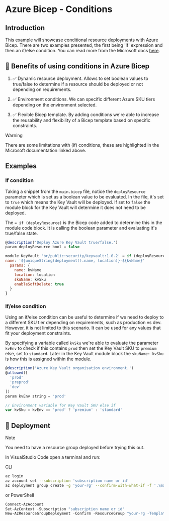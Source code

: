 # Azure Bicep - Conditions

## Introduction

This example will showcase conditional resource deployments with Azure Bicep. There are two examples presented, the first being 'if' expression and then an if/else condition. You can read more from the Microsoft docs [here](https://learn.microsoft.com/en-us/azure/azure-resource-manager/bicep/conditional-resource-deployment).

## 📃 Benefits of using conditions in Azure Bicep

1. ✅ Dynamic resource deployment. Allows to set boolean values to true/false to determine if a resource should be deployed or not depending on requirements.

2. ✅ Environment conditions. We can specific different Azure SKU tiers depending on the environment selected.

3. ✅ Flexible Bicep template. By adding conditions we're able to increase the reusability and flexibility of a Bicep template based on specific constraints.

> [!WARNING]  
> There are some limitations with (if) conditions, these are highlighted in the Microsoft documentation linked above.

## Examples

### If condition

Taking a snippet from the `main.bicep` file, notice the `deployResource` parameter which is set as a boolean value to be evaluated. In the file, it's set to `true` which means the Key Vault will be deployed. If set to `false` the module block for the Key Vault will determine it does not need to be deployed.

The `= if (deployResource)` is the Bicep code added to determine this in the module code block. It is calling the boolean parameter and evaluating it's true/false state.

```javascript
@description('Deploy Azure Key Vault true/false.')
param deployResource bool = false

module KeyVault 'br/public:security/keyvault:1.0.2' = if (deployResource) {
name: '${uniqueString(deployment().name, location)}-${kvName}'
  params: {
    name: kvName
    location: location
    skuName: kvSku
    enableSoftDelete: true
  }
}
````

### If/else condition

Using an if/else condition can be useful to determine if we need to deploy to a different SKU tier depending on requirements, such as production vs dev. However, it is not limited to this scenario. It can be used for any values that fit your deployment constraints.

By specifying a variable called `kvSku` we're able to evaluate the parameter `kvEnv` to check if this contains `prod` then set the Key Vault SKU to `premium` else, set to `standard`. Later in the Key Vault module block the `skuName: kvSku` is how this is assigned within the module.

```javascript
@description('Azure Key Vault organisation environment.')
@allowed([
  'prod'
  'preprod'
  'dev'
])
param kvEnv string = 'prod'

// Environment variable for Key Vault SKU else if
var kvSku = kvEnv == 'prod' ? 'premium' : 'standard'
```

## 🚀 Deployment

> [!NOTE]  
> You need to have a resource group deployed before trying this out.

In VisualStudio Code open a terminal and run:

CLI

```bash
az login
az account set --subscription 'subscription name or id'
az deployment group create -g 'your-rg' --confirm-with-what-if -f '.\main.bicep'
```

or PowerShell

```powershell
Connect-AzAccount
Set-AzContext -Subscription "subscription name or id"
New-AzResourceGroupDeployment -Confirm -ResourceGroup "your-rg -TemplateFile "main.bicep"
```
